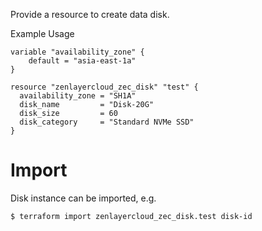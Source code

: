 Provide a resource to create data disk.

Example Usage

```hcl
variable "availability_zone" {
	default = "asia-east-1a"
}

resource "zenlayercloud_zec_disk" "test" {
  availability_zone = "SH1A"
  disk_name         = "Disk-20G"
  disk_size         = 60
  disk_category     = "Standard NVMe SSD"
}
```

# Import

Disk instance can be imported, e.g.

```
$ terraform import zenlayercloud_zec_disk.test disk-id
```
